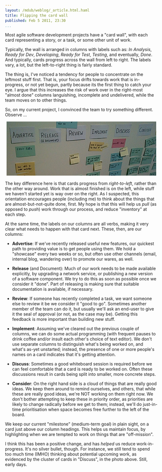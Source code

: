 ```yaml
--- 
layout: /mdub/weblog/_article.html.haml
title: Flipping the card wall
published: Feb 5 2011, 23:30
...
```


Most agile software development projects have a "card wall", with each card representing a story, or a task, or some other unit of work.  

Typically, the wall is arranged in columns with labels such as: *In Analysis*, *Ready for Dev*, *Developing*, *Ready for Test*, *Testing*, and eventually, *Done*.  And typically, cards progress across the wall from left to right.  The labels vary, a lot, but the left-to-right thing is fairly standard.

The thing is, I've noticed a tendency for people to concentrate on the leftmost stuff first. That is, your focus drifts towards work that is in-progress, or not yet begun, partly because its the first thing to catch your eye.  I argue that this increases the risk of work over in the right-most "almost done" columns languishing, incomplete and undelivered, while the team moves on to other things.

So, on my current project, I convinced the team to try something different.  Observe ...

<p align="center">
  <img src="fedex-card-wall.png" alt="flipped card wall" title="our card wall, after flipping" width="495" height="178"/>
</p>

The key difference here is that cards progress from *right-to-left*, rather than the other way around.  Work that is almost finished is on the left, while stuff we haven't started yet is way over on the right.  As I suspected, this orientation encourages people (including me) to think about the things that are almost-but-not-quite done, first.  My hope is that this will help us *pull* (as opposed to *push*) work through our process, and reduce "inventory" at each step.

At the same time, the labels on our columns are all verbs, making it very clear what needs to happen with that card next.  These, then, are our columns:

- **Advertise**: If we've recently released useful new features, our quickest path to providing value is to get people using them.  We hold a "showcase" every two weeks or so, but often use other channels (email, internal blog, wandering over) to promote our wares, as well.

- **Release** (and Document): Much of our work needs to be made available explicitly, by upgrading a network service, or publishing a new version of a software component.  We try to do this as soon as possible once we consider it "done".  Part of releasing is making sure that suitable documentation is available, if necessary.

- **Review**: If someone has recently completed a task, we want someone else to review it be we consider it "good to go".  Sometimes another member of the team can do it, but usually we'll ask an end-user to give it the seal of approval (or not, as the case may be).  Getting this feedback is more important than building new stuff.

- **Implement**: Assuming we've cleared out the previous couple of columns, we can do some actual programming (with frequent pauses to drink coffee and/or insult each other's choice of text editor).  We don't use separate columns to distinguish what's being worked on, and what's as-yet unstarted; instead, the presence of one or more people's names on a card indicates that it's getting attention.

- **Discuss**: Sometimes a good whiteboard session is required before we can feel comfortable that a card is ready to be worked on.  Often these discussions result in cards being split into smaller, more concrete steps.

- **Consider**: On the right hand side is a cloud of things that are really good ideas.  We keep them around to remind ourselves, and others, that while these are really good ideas, we're NOT working on them right now.  We don't bother attempting to keep these in priority order, as priorities are likely to change radically before we get to them; instead, we'll do just-in-time prioritisation when space becomes free further to the left of the board.  

We keep our current "milestone" (medium-term goal) in plain sight, on a card just above our column headings.  This helps us maintain focus, by highlighting when we are tempted to work on things that are "off-mission".

I think this has been a positive change, and has *helped* us reduce work-in-progress.  It's no silver bullet, though. For instance, we still tend to spend too much time (IMHO) thinking about potential upcoming work, as evidenced by the cluster of cards in "Discuss", in the photo above.  Still, early days.

